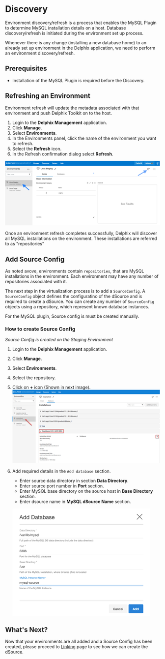 # Discovery

Environment discovery/refresh is a process that enables the MySQL Plugin to determine MySQL installation details on a host. 
Database discovery/refresh is initiated during the environment set up process.

Whenever there is any change (installing a new database home) to an already set up environment in the Delphix application, 
we need to perform an environment discovery/refresh.


## Prerequisites

-   Installation of the MySQL Plugin is required before the Discovery.

## Refreshing an Environment

Environment refresh will update the metadata associated with that environment and push Delphix Toolkit on to the host.

1. Login to the **Delphix Management** application.
2. Click **Manage**.
3. Select **Environments**.
4. In the Environments panel, click the name of the environment you want to refresh.
5. Select the **Refresh** icon.
6. In the Refresh confirmation dialog select **Refresh**.

![Screenshot](./image/image9.png)

Once an environment refresh completes successfully, Delphix will discover all MySQL installations on the environment. 
These installations are referred to as "repositories"


## Add Source Config


As noted avove, environments contain `repositories`, that are MySQL installations in the environment. 
Each environment may have any number of repositories associated with it.  

The next step in the virtualization process is to add a `SourceConfig`. 
A `SourceConfig` object defines the configuratino of the dSource and is required to create a dSource.
You can create any number of `SourceConfig` objects using a repository, which represent known database instances. 

For the MySQL plugin, Source config is must be created manually.

### How to create Source Config

*Source Config is created on the Staging Environment*

1. Login to the **Delphix Management** application.
2. Click **Manage**.
3. Select **Environments**.
4. Select the repository.
5. Click on **+** icon (Shown in next image).
      ![Screenshot](./image/image10.png)  

6. Add required details in the `Add database` section.
      
      - Enter source data directory in section **Data Directory**.
      - Enter source port number in **Port** section.
      - Enter MySQL base directory on the source host in **Base Directory** section.
      - Enter dsource name in **MySQL dSource Name** section.


      ![Screenshot](./image/image11.png)


## What's Next?


Now that your environments are all added and a Source Config has been created, 
please proceed to [Linking](/Linking/Replication_Mode/index.html) page to see how we can create the dSource.